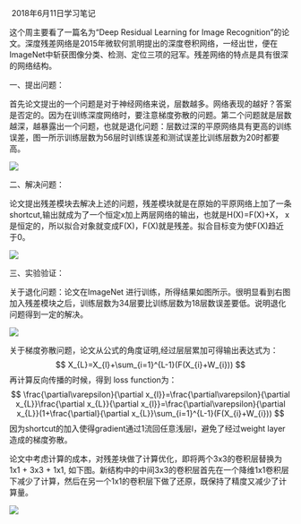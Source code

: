 ​                         2018年6月11日学习笔记

这个周主要看了一篇名为“Deep Residual Learning for Image Recognition”的论文。深度残差网络是2015年微软何凯明提出的深度卷积网络，一经出世，便在ImageNet中斩获图像分类、检测、定位三项的冠军。残差网络的特点是具有很深的网络结构。

一、提出问题：

首先论文提出的一个问题是对于神经网络来说，层数越多。网络表现的越好？答案是否定的。因为在训练深度网络时，要注意梯度弥散的问题。第二个问题就是层数越深，越暴露出一个问题，也就是退化问题：层数过深的平原网络具有更高的训练误差，图一所示训练层数为56层时训练误差和测试误差比训练层数为20时都要高。

![](https://ws1.sinaimg.cn/large/005QZeSZly1fs78g7tsffj30er07vq3o.jpg)

二、解决问题：

论文提出残差模块去解决上述的问题，残差模块就是在原始的平原网络上加了一条shortcut,输出就成为了一个恒定x加上两层网络的输出，也就是H(X)=F(X)+X， x是恒定的，所以拟合对象就变成F(X)，F(X)就是残差。拟合目标变为使F(X)趋近于0。

![](https://ws1.sinaimg.cn/large/005QZeSZly1fs78o4gehbj30a1061q32.jpg)



三、实验验证：

关于退化问题：论文在ImageNet 进行训练，所得结果如图所示。很明显看到右图加入残差模块之后，训练层数为34层要比训练层数为18层数误差要低。说明退化问题得到一定的解决。

![](https://ws1.sinaimg.cn/large/005QZeSZly1fs795rsbqaj30qw09igmx.jpg)

关于梯度弥散问题，论文从公式的角度证明,经过层层累加可得输出表达式为：
$$
X_{L}=X_{l}+\sum_{i=1}^{L-1}(F(X_{i}+W_{i}))
$$
再计算反向传播的时候，得到 loss function为：
$$
\frac{\partial\varepsilon}{\partial x_{l}}=\frac{\partial\varepsilon}{\partial x_{L}}\frac{\partial x_{L}}{\partial x_{l}}=\frac{\partial\varepsilon}{\partial x_{L}}(1+\frac{\partial}{\partial x_{L}}\sum_{i=1}^{L-1}(F(X_{i}+W_{i}))
$$
因为shortcut的加入使得gradient通过1流回任意浅层l，避免了经过weight layer造成的梯度弥散。

论文中考虑计算的成本，对残差块做了计算优化，即将两个3x3的卷积层替换为1x1 + 3x3 + 1x1, 如下图。新结构中的中间3x3的卷积层首先在一个降维1x1卷积层下减少了计算，然后在另一个1x1的卷积层下做了还原，既保持了精度又减少了计算量。

![](https://ws1.sinaimg.cn/large/005QZeSZly1fs7akhnx49j30em07f74q.jpg)

